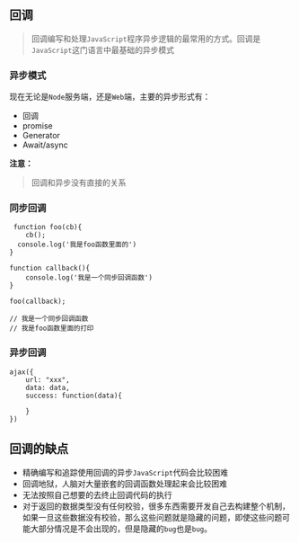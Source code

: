 ## 回调

> 回调编写和处理`JavaScript`程序异步逻辑的最常用的方式。回调是`JavaScript`这门语言中最基础的异步模式

### 异步模式

现在无论是`Node`服务端，还是`Web`端，主要的异步形式有：

- 回调
- promise
- Generator
- Await/async

**注意：**

> 回调和异步没有直接的关系

### 同步回调

```
 function foo(cb){
	cb();
  console.log('我是foo函数里面的')
}

function callback(){
	console.log('我是一个同步回调函数')
}

foo(callback);

// 我是一个同步回调函数
// 我是foo函数里面的打印
```

### 异步回调

```
ajax({
	url: "xxx",
	data: data,
	success: function(data){
	
	}
})
```



## 回调的缺点

- 精确编写和追踪使用回调的异步`JavaScript`代码会比较困难
- 回调地狱，人脑对大量嵌套的回调函数处理起来会比较困难
- 无法按照自己想要的去终止回调代码的执行
- 对于返回的数据类型没有任何校验，很多东西需要开发自己去构建整个机制，如果一旦这些数据没有校验，那么这些问题就是隐藏的问题，即使这些问题可能大部分情况是不会出现的，但是隐藏的`bug`也是`bug`。

